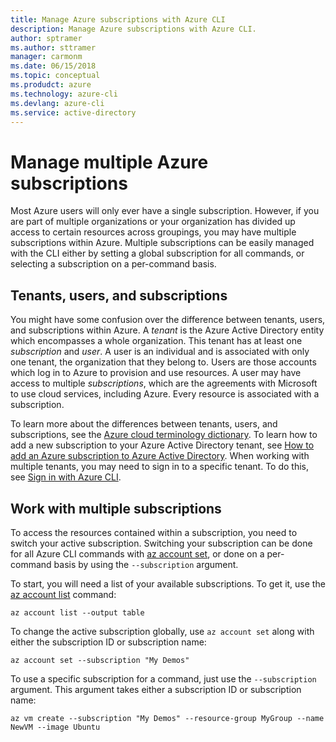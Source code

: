 ```yaml
---
title: Manage Azure subscriptions with Azure CLI
description: Manage Azure subscriptions with Azure CLI.
author: sptramer
ms.author: sttramer
manager: carmonm
ms.date: 06/15/2018
ms.topic: conceptual
ms.produdct: azure
ms.technology: azure-cli
ms.devlang: azure-cli
ms.service: active-directory
---
```


# Manage multiple Azure subscriptions

Most Azure users will only ever have a single subscription. However, if you are part of multiple organizations or your organization has
divided up access to certain resources across groupings, you may have multiple subscriptions within Azure. Multiple subscriptions can
be easily managed with the CLI either by setting a global subscription for all commands, or selecting a subscription on a per-command basis.

## Tenants, users, and subscriptions

You might have some confusion over the difference between tenants, users, and subscriptions within Azure. A _tenant_ is the Azure Active Directory
entity which encompasses a whole organization. This tenant has at least one _subscription_ and _user_. A user is an individual and is associated
with only one tenant, the organization that they belong to. Users are those accounts which log in to Azure to provision and use resources.
A user may have access to multiple _subscriptions_, which are the agreements with Microsoft to use cloud services, including Azure. Every resource
is associated with a subscription.

To learn more about the differences between tenants, users, and subscriptions, see the 
[Azure cloud terminology dictionary](/azure/azure-glossary-cloud-terminology).  To learn how to add a new subscription to your Azure Active
Directory tenant, see 
[How to add an Azure subscription to Azure Active Directory](/azure/active-directory/active-directory-how-subscriptions-associated-directory).
When working with multiple tenants, you may need to sign in to a specific tenant. To do this, see
[Sign in with Azure CLI](/cli/azure/authenticate-azure-cli).

## Work with multiple subscriptions

To access the resources contained within a subscription, you need to switch your active subscription. Switching your subscription can be done for all
Azure CLI commands with [az account set](/cli/azure/account#az-account-set), or done on a per-command basis by using the `--subscription` argument.

To start, you will need a list of your available subscriptions. To get it, use the [az account list](/cli/azure/account#az-account-list) command:

```azurecli-interactive
az account list --output table
```

To change the active subscription globally, use `az account set` along with either the subscription ID or subscription name:

```azurecli-interactive
az account set --subscription "My Demos"
```

To use a specific subscription for a command, just use the `--subscription` argument. This argument takes either a subscription ID or subscription name:

```azurecli-interactive
az vm create --subscription "My Demos" --resource-group MyGroup --name NewVM --image Ubuntu
```
